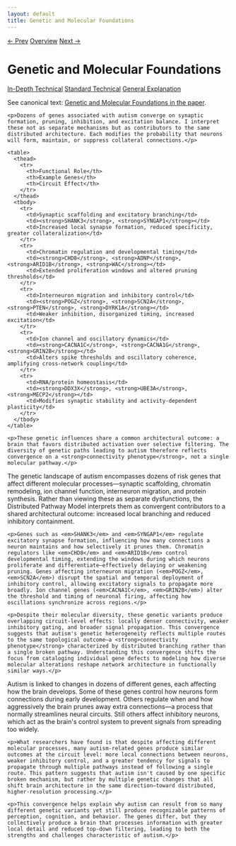 ```yaml
---
layout: default
title: Genetic and Molecular Foundations
---
```


<link rel="stylesheet" href="{{ site.baseurl }}/assets/css/tabs.css">
<script src="{{ site.baseurl }}/assets/js/tabstate.js"></script>

<div class="navline">
  <a data-nav href="{{ site.baseurl }}/sections/distributed-pathway-model">← Prev</a>
  <a data-nav href="{{ site.baseurl }}/">Overview</a>
  <a data-nav href="{{ site.baseurl }}/sections/individual-variability">Next →</a>
</div>

# Genetic and Molecular Foundations

<div class="tabset">
  <div class="tab-choices">
    <a href="#" data-tab="tab-tech">In-Depth Technical</a>
    <a href="#" data-tab="tab-std">Standard Technical</a>
    <a href="#" data-tab="tab-gen">General Explanation</a>
  </div>

  <div id="tab-tech" class="tab-panel">
    <p class="note">
      See canonical text: <a href="../higher-resolution-hypothesis#genetic-and-molecular-foundations">Genetic and Molecular Foundations in the paper</a>.
    </p>

    <p>Dozens of genes associated with autism converge on synaptic formation, pruning, inhibition, and excitation balance. I interpret these not as separate mechanisms but as contributors to the same distributed architecture. Each modifies the probability that neurons will form, maintain, or suppress collateral connections.</p>

    <table>
      <thead>
        <tr>
          <th>Functional Role</th>
          <th>Example Genes</th>
          <th>Circuit Effect</th>
        </tr>
      </thead>
      <tbody>
        <tr>
          <td>Synaptic scaffolding and excitatory branching</td>
          <td><strong>SHANK3</strong>, <strong>SYNGAP1</strong></td>
          <td>Increased local synapse formation, reduced specificity, greater collateralization</td>
        </tr>
        <tr>
          <td>Chromatin regulation and developmental timing</td>
          <td><strong>CHD8</strong>, <strong>ADNP</strong>, <strong>ARID1B</strong>, <strong>WAC</strong></td>
          <td>Extended proliferation windows and altered pruning thresholds</td>
        </tr>
        <tr>
          <td>Interneuron migration and inhibitory control</td>
          <td><strong>POGZ</strong>, <strong>SCN2A</strong>, <strong>PTEN</strong>, <strong>DYRK1A</strong></td>
          <td>Weaker inhibition, disorganized timing, increased excitation</td>
        </tr>
        <tr>
          <td>Ion channel and oscillatory dynamics</td>
          <td><strong>CACNA1C</strong>, <strong>CACNA1G</strong>, <strong>GRIN2B</strong></td>
          <td>Alters spike thresholds and oscillatory coherence, amplifying cross-network coupling</td>
        </tr>
        <tr>
          <td>RNA/protein homeostasis</td>
          <td><strong>DDX3X</strong>, <strong>UBE3A</strong>, <strong>MECP2</strong></td>
          <td>Modifies synaptic stability and activity-dependent plasticity</td>
        </tr>
      </tbody>
    </table>

    <p>These genetic influences share a common architectural outcome: a brain that favors distributed activation over selective filtering. The diversity of genetic paths leading to autism therefore reflects convergence on a <strong>connectivity phenotype</strong>, not a single molecular pathway.</p>
  </div>

  <div id="tab-std" class="tab-panel">
    <p>The genetic landscape of autism encompasses dozens of risk genes that affect different molecular processes—synaptic scaffolding, chromatin remodeling, ion channel function, interneuron migration, and protein synthesis. Rather than viewing these as separate dysfunctions, the Distributed Pathway Model interprets them as convergent contributors to a shared architectural outcome: increased local branching and reduced inhibitory containment.</p>

    <p>Genes such as <em>SHANK3</em> and <em>SYNGAP1</em> regulate excitatory synapse formation, influencing how many connections a neuron maintains and how selectively it prunes them. Chromatin regulators like <em>CHD8</em> and <em>ARID1B</em> control developmental timing, extending the windows during which neurons proliferate and differentiate—effectively delaying or weakening pruning. Genes affecting interneuron migration (<em>POGZ</em>, <em>SCN2A</em>) disrupt the spatial and temporal deployment of inhibitory control, allowing excitatory signals to propagate more broadly. Ion channel genes (<em>CACNA1C</em>, <em>GRIN2B</em>) alter the threshold and timing of neuronal firing, affecting how oscillations synchronize across regions.</p>

    <p>Despite their molecular diversity, these genetic variants produce overlapping circuit-level effects: locally denser connectivity, weaker inhibitory gating, and broader signal propagation. This convergence suggests that autism's genetic heterogeneity reflects multiple routes to the same topological outcome—a <strong>connectivity phenotype</strong> characterized by distributed branching rather than a single broken pathway. Understanding this convergence shifts the focus from cataloging individual gene defects to modeling how diverse molecular alterations reshape network architecture in functionally similar ways.</p>
  </div>

  <div id="tab-gen" class="tab-panel">
    <p>Autism is linked to changes in dozens of different genes, each affecting how the brain develops. Some of these genes control how neurons form connections during early development. Others regulate when and how aggressively the brain prunes away extra connections—a process that normally streamlines neural circuits. Still others affect inhibitory neurons, which act as the brain's control system to prevent signals from spreading too widely.</p>

    <p>What researchers have found is that despite affecting different molecular processes, many autism-related genes produce similar outcomes at the circuit level: more local connections between neurons, weaker inhibitory control, and a greater tendency for signals to propagate through multiple pathways instead of following a single route. This pattern suggests that autism isn't caused by one specific broken mechanism, but rather by multiple genetic changes that all shift brain architecture in the same direction—toward distributed, higher-resolution processing.</p>

    <p>This convergence helps explain why autism can result from so many different genetic variants yet still produce recognizable patterns of perception, cognition, and behavior. The genes differ, but they collectively produce a brain that processes information with greater local detail and reduced top-down filtering, leading to both the strengths and challenges characteristic of autism.</p>
  </div>
</div>
